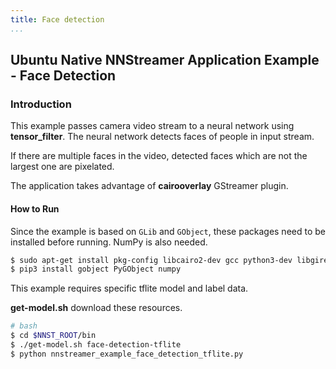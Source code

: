 ```yaml
---
title: Face detection
...
```


## Ubuntu Native NNStreamer Application Example - Face Detection
### Introduction

This example passes camera video stream to a neural network using **tensor_filter**. The neural network detects faces of people in input stream. 

If there are multiple faces in the video, detected faces which are not the largest one are pixelated.

The application takes advantage of **cairooverlay** GStreamer plugin.

#### How to Run

Since the example is based on `GLib` and `GObject`, these packages need to be installed before running. NumPy is also needed.

```bash
$ sudo apt-get install pkg-config libcairo2-dev gcc python3-dev libgirepository1.0-dev
$ pip3 install gobject PyGObject numpy
```

This example requires specific tflite model and label data.

**get-model.sh** download these resources.

```bash
# bash
$ cd $NNST_ROOT/bin
$ ./get-model.sh face-detection-tflite
$ python nnstreamer_example_face_detection_tflite.py
```



